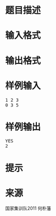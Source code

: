 

# 题目描述



# 输入格式



# 输出格式



# 样例输入


<pre>1 2 3
0 3 5
</pre>

# 样例输出


<pre>YES
2
</pre>

# 提示



# 来源


<p>
国家集训队2011 何朴藩
</p>
